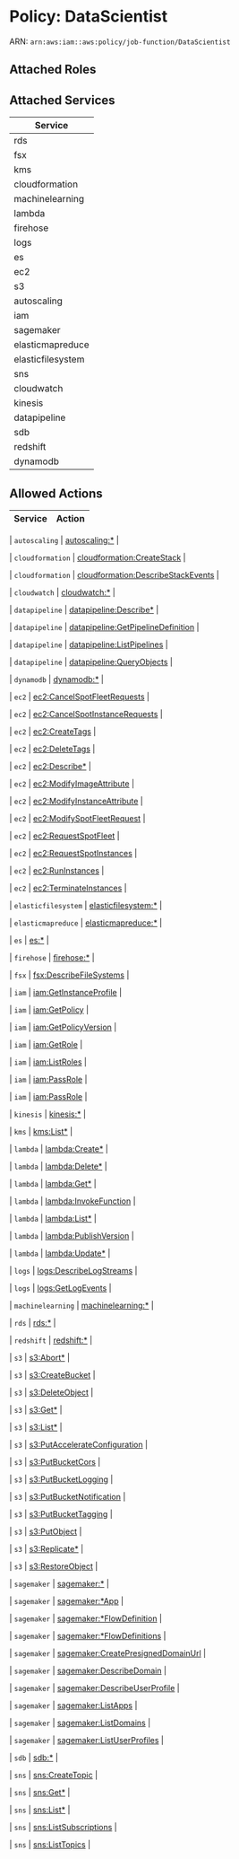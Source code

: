 # Policy: DataScientist

ARN: `arn:aws:iam::aws:policy/job-function/DataScientist`

## Attached Roles

## Attached Services

| Service |
|---------|
| rds |
| fsx |
| kms |
| cloudformation |
| machinelearning |
| lambda |
| firehose |
| logs |
| es |
| ec2 |
| s3 |
| autoscaling |
| iam |
| sagemaker |
| elasticmapreduce |
| elasticfilesystem |
| sns |
| cloudwatch |
| kinesis |
| datapipeline |
| sdb |
| redshift |
| dynamodb |

## Allowed Actions

| Service | Action |
|:-------:|--------|

| `autoscaling` | [autoscaling:*](../actions.md#autoscaling:all) |

| `cloudformation` | [cloudformation:CreateStack](../actions.md#cloudformation:createstack) |

| `cloudformation` | [cloudformation:DescribeStackEvents](../actions.md#cloudformation:describestackevents) |

| `cloudwatch` | [cloudwatch:*](../actions.md#cloudwatch:all) |

| `datapipeline` | [datapipeline:Describe*](../actions.md#datapipeline:describeall) |

| `datapipeline` | [datapipeline:GetPipelineDefinition](../actions.md#datapipeline:getpipelinedefinition) |

| `datapipeline` | [datapipeline:ListPipelines](../actions.md#datapipeline:listpipelines) |

| `datapipeline` | [datapipeline:QueryObjects](../actions.md#datapipeline:queryobjects) |

| `dynamodb` | [dynamodb:*](../actions.md#dynamodb:all) |

| `ec2` | [ec2:CancelSpotFleetRequests](../actions.md#ec2:cancelspotfleetrequests) |

| `ec2` | [ec2:CancelSpotInstanceRequests](../actions.md#ec2:cancelspotinstancerequests) |

| `ec2` | [ec2:CreateTags](../actions.md#ec2:createtags) |

| `ec2` | [ec2:DeleteTags](../actions.md#ec2:deletetags) |

| `ec2` | [ec2:Describe*](../actions.md#ec2:describeall) |

| `ec2` | [ec2:ModifyImageAttribute](../actions.md#ec2:modifyimageattribute) |

| `ec2` | [ec2:ModifyInstanceAttribute](../actions.md#ec2:modifyinstanceattribute) |

| `ec2` | [ec2:ModifySpotFleetRequest](../actions.md#ec2:modifyspotfleetrequest) |

| `ec2` | [ec2:RequestSpotFleet](../actions.md#ec2:requestspotfleet) |

| `ec2` | [ec2:RequestSpotInstances](../actions.md#ec2:requestspotinstances) |

| `ec2` | [ec2:RunInstances](../actions.md#ec2:runinstances) |

| `ec2` | [ec2:TerminateInstances](../actions.md#ec2:terminateinstances) |

| `elasticfilesystem` | [elasticfilesystem:*](../actions.md#elasticfilesystem:all) |

| `elasticmapreduce` | [elasticmapreduce:*](../actions.md#elasticmapreduce:all) |

| `es` | [es:*](../actions.md#es:all) |

| `firehose` | [firehose:*](../actions.md#firehose:all) |

| `fsx` | [fsx:DescribeFileSystems](../actions.md#fsx:describefilesystems) |

| `iam` | [iam:GetInstanceProfile](../actions.md#iam:getinstanceprofile) |

| `iam` | [iam:GetPolicy](../actions.md#iam:getpolicy) |

| `iam` | [iam:GetPolicyVersion](../actions.md#iam:getpolicyversion) |

| `iam` | [iam:GetRole](../actions.md#iam:getrole) |

| `iam` | [iam:ListRoles](../actions.md#iam:listroles) |

| `iam` | [iam:PassRole](../actions.md#iam:passrole) |

| `iam` | [iam:PassRole](../actions.md#iam:passrole) |

| `kinesis` | [kinesis:*](../actions.md#kinesis:all) |

| `kms` | [kms:List*](../actions.md#kms:listall) |

| `lambda` | [lambda:Create*](../actions.md#lambda:createall) |

| `lambda` | [lambda:Delete*](../actions.md#lambda:deleteall) |

| `lambda` | [lambda:Get*](../actions.md#lambda:getall) |

| `lambda` | [lambda:InvokeFunction](../actions.md#lambda:invokefunction) |

| `lambda` | [lambda:List*](../actions.md#lambda:listall) |

| `lambda` | [lambda:PublishVersion](../actions.md#lambda:publishversion) |

| `lambda` | [lambda:Update*](../actions.md#lambda:updateall) |

| `logs` | [logs:DescribeLogStreams](../actions.md#logs:describelogstreams) |

| `logs` | [logs:GetLogEvents](../actions.md#logs:getlogevents) |

| `machinelearning` | [machinelearning:*](../actions.md#machinelearning:all) |

| `rds` | [rds:*](../actions.md#rds:all) |

| `redshift` | [redshift:*](../actions.md#redshift:all) |

| `s3` | [s3:Abort*](../actions.md#s3:abortall) |

| `s3` | [s3:CreateBucket](../actions.md#s3:createbucket) |

| `s3` | [s3:DeleteObject](../actions.md#s3:deleteobject) |

| `s3` | [s3:Get*](../actions.md#s3:getall) |

| `s3` | [s3:List*](../actions.md#s3:listall) |

| `s3` | [s3:PutAccelerateConfiguration](../actions.md#s3:putaccelerateconfiguration) |

| `s3` | [s3:PutBucketCors](../actions.md#s3:putbucketcors) |

| `s3` | [s3:PutBucketLogging](../actions.md#s3:putbucketlogging) |

| `s3` | [s3:PutBucketNotification](../actions.md#s3:putbucketnotification) |

| `s3` | [s3:PutBucketTagging](../actions.md#s3:putbuckettagging) |

| `s3` | [s3:PutObject](../actions.md#s3:putobject) |

| `s3` | [s3:Replicate*](../actions.md#s3:replicateall) |

| `s3` | [s3:RestoreObject](../actions.md#s3:restoreobject) |

| `sagemaker` | [sagemaker:*](../actions.md#sagemaker:all) |

| `sagemaker` | [sagemaker:*App](../actions.md#sagemaker:allapp) |

| `sagemaker` | [sagemaker:*FlowDefinition](../actions.md#sagemaker:allflowdefinition) |

| `sagemaker` | [sagemaker:*FlowDefinitions](../actions.md#sagemaker:allflowdefinitions) |

| `sagemaker` | [sagemaker:CreatePresignedDomainUrl](../actions.md#sagemaker:createpresigneddomainurl) |

| `sagemaker` | [sagemaker:DescribeDomain](../actions.md#sagemaker:describedomain) |

| `sagemaker` | [sagemaker:DescribeUserProfile](../actions.md#sagemaker:describeuserprofile) |

| `sagemaker` | [sagemaker:ListApps](../actions.md#sagemaker:listapps) |

| `sagemaker` | [sagemaker:ListDomains](../actions.md#sagemaker:listdomains) |

| `sagemaker` | [sagemaker:ListUserProfiles](../actions.md#sagemaker:listuserprofiles) |

| `sdb` | [sdb:*](../actions.md#sdb:all) |

| `sns` | [sns:CreateTopic](../actions.md#sns:createtopic) |

| `sns` | [sns:Get*](../actions.md#sns:getall) |

| `sns` | [sns:List*](../actions.md#sns:listall) |

| `sns` | [sns:ListSubscriptions](../actions.md#sns:listsubscriptions) |

| `sns` | [sns:ListTopics](../actions.md#sns:listtopics) |
